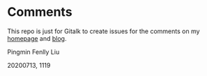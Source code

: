 Comments
==================

This repo is just for Gitalk to create issues for the comments on my [homepage](https://pingmin.me) and [blog](https://pingmin.blog).


Pingmin Fenlly Liu

20200713, 1119
